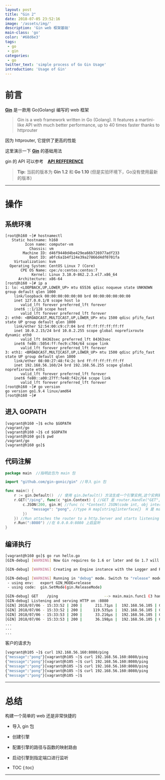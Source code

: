 ```yaml
---
layout: post
title: "Gin 2"
date: 2018-07-05 23:52:16
image: '/assets/img/'
description: 'Gin web 框架基础'
main-class: 'go'
color: '#68d6e3'
tags:
 - go
 - gin
categories: 
 - go
twitter_text: 'simple process of Go Gin Usage'
introduction: 'Usage of Gin'
---
```


# 前言

**[Gin][gin]** 是一款用 Go(Golang) 编写的 web 框架

>Gin is a web framework written in Go (Golang). It features a martini-like API with much better performance, up to 40 times faster thanks to httprouter

因为 httprouter, 它提供了更高的性能

这里演示一下 **[Gin][gin]** 的基础用法

gin 的 API 可以参考　**[API REFFERENCE][gin_api_doc]**

> **Tip:** 当前的版本为 **Gin 1.2** 和 **Go 1.10** (但是实验环境下，Go没有使用最新的版本)

---

# 操作

## 系统环境

~~~
[root@h160 ~]# hostnamectl 
   Static hostname: h160
         Icon name: computer-vm
           Chassis: vm
        Machine ID: d46f9440d4be429ea66b726977adf233
           Boot ID: a0fc6a1b4f124e39a27866d4df0701fa
    Virtualization: kvm
  Operating System: CentOS Linux 7 (Core)
       CPE OS Name: cpe:/o:centos:centos:7
            Kernel: Linux 3.10.0-862.2.3.el7.x86_64
      Architecture: x86-64
[root@h160 ~]# ip a 
1: lo: <LOOPBACK,UP,LOWER_UP> mtu 65536 qdisc noqueue state UNKNOWN group default qlen 1000
    link/loopback 00:00:00:00:00:00 brd 00:00:00:00:00:00
    inet 127.0.0.1/8 scope host lo
       valid_lft forever preferred_lft forever
    inet6 ::1/128 scope host 
       valid_lft forever preferred_lft forever
2: eth0: <BROADCAST,MULTICAST,UP,LOWER_UP> mtu 1500 qdisc pfifo_fast state UP group default qlen 1000
    link/ether 52:54:00:c9:c7:04 brd ff:ff:ff:ff:ff:ff
    inet 10.0.2.15/24 brd 10.0.2.255 scope global noprefixroute dynamic eth0
       valid_lft 84363sec preferred_lft 84363sec
    inet6 fe80::5054:ff:fec9:c704/64 scope link 
       valid_lft forever preferred_lft forever
3: eth1: <BROADCAST,MULTICAST,UP,LOWER_UP> mtu 1500 qdisc pfifo_fast state UP group default qlen 1000
    link/ether 08:00:27:48:f4:2c brd ff:ff:ff:ff:ff:ff
    inet 192.168.56.160/24 brd 192.168.56.255 scope global noprefixroute eth1
       valid_lft forever preferred_lft forever
    inet6 fe80::a00:27ff:fe48:f42c/64 scope link 
       valid_lft forever preferred_lft forever
[root@h160 ~]# go version
go version go1.9.4 linux/amd64
[root@h160 ~]#
~~~

## 进入 GOPATH

~~~
[vagrant@h160 ~]$ echo $GOPATH
/vagrant/go
[vagrant@h160 ~]$ cd $GOPATH
[vagrant@h160 go]$ pwd
/vagrant/go
[vagrant@h160 go]$ 
~~~

## 代码注解

~~~go
package main  //指明此包为 main 包

import "github.com/gin-gonic/gin" //导入 gin 包

func main() {
	r := gin.Default()  // 使用 gin.Default() 方法生成一个引擎实例,这个实例默认情况下已经将 Logger Recovery 进行了装载
	r.GET("/ping", func(c *gin.Context) { //GET 是 router.Handle("GET", path, handle) 的缩写. 所以 这个 GET 的第一个参数是 path ,第二个参数是 handle 函数 ,type HandlerFunc func(*Context) HandlerFunc 函数的参数为 context
		c.JSON(200, gin.H{ //func (c *Context) JSON(code int, obj interface{})  
			"message": "pong", //type H map[string]interface{}  H 是 map[string]interface{} 的别名
		})
	}) //Run attaches the router to a http.Server and starts listening and serving HTTP requests
	r.Run(":8080") //在 0.0.0.0:8080 上启监听
}
~~~


## 编译执行

~~~bash
[vagrant@h160 go]$ go run hello.go 
[GIN-debug] [WARNING] Now Gin requires Go 1.6 or later and Go 1.7 will be required soon.

[GIN-debug] [WARNING] Creating an Engine instance with the Logger and Recovery middleware already attached.

[GIN-debug] [WARNING] Running in "debug" mode. Switch to "release" mode in production.
 - using env:	export GIN_MODE=release
 - using code:	gin.SetMode(gin.ReleaseMode)

[GIN-debug] GET    /ping                     --> main.main.func1 (3 handlers)
[GIN-debug] Listening and serving HTTP on :8080
[GIN] 2018/07/06 - 15:33:52 | 200 |      211.71µs |  192.168.56.105 | GET      /ping
[GIN] 2018/07/06 - 15:33:52 | 200 |     119.535µs |  192.168.56.105 | GET      /ping
[GIN] 2018/07/06 - 15:33:53 | 200 |      33.216µs |  192.168.56.105 | GET      /ping
[GIN] 2018/07/06 - 15:33:53 | 200 |      36.198µs |  192.168.56.105 | GET      /ping
...
...
...
~~~

客户的请求为

~~~bash
[vagrant@h105 ~]$ curl 192.168.56.160:8080/ping
{"message":"pong"}[vagrant@h105 ~]$ curl 192.168.56.160:8080/ping
{"message":"pong"}[vagrant@h105 ~]$ curl 192.168.56.160:8080/ping
{"message":"pong"}[vagrant@h105 ~]$ curl 192.168.56.160:8080/ping
{"message":"pong"}[vagrant@h105 ~]$ curl 192.168.56.160:8080/ping
{"message":"pong"}[vagrant@h105 ~]$ 
~~~


---


# 总结

构建一个简单的 web 还是非常快捷的

* 导入 gin 包
* 创建引擎
* 配置引擎的路径与函数的映射路由
* 启动引擎到指定端口进行监听



* TOC
{:toc}

---

[gin]:https://github.com/gin-gonic/gin
[gin_api_doc]:https://godoc.org/github.com/gin-gonic/gin